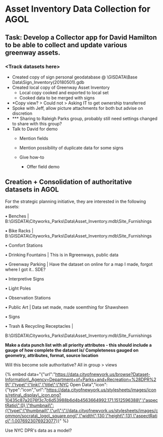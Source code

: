 # Asset Inventory Data Collection for AGOL

## Task: Develop a Collector app for David Hamilton to be able to collect and update various greenway assets.

### &lt;Track datasets here&gt;

* Created copy of sign personal geodatabase @ \GISDATA\Base Data\Sign\_Inventory\(20180501\).gdb
* Created local copy of Greenway Asset Inventory
  * Local copy cooked and exported to local set
  * Cooked data to be merged with signs
* \*Copy view? &gt; Could not &gt; Asking IT to get ownership transferred
* Spoke with Jeff, allow picture attachments for both but advise on discretion
* \*\*\* Sharing to Raleigh Parks group, probably still need settings changed to share with this group?
* Talk to David for demo
  * Mention fields
  * Mention possibility of duplicate data for some signs
  * Give how-to

    * Offer field demo

## Creation + Consolidation of authoritative datasets in AGOL

For the strategic planning initiative, they are interested in the following assets:

•	Benches \| B:\GISDATA\Cityworks\_Parks\Data\Asset\_Inventory.mdb\Site\_Furnishings

•	Bike Racks \| B:\GISDATA\Cityworks\_Parks\Data\Asset\_Inventory.mdb\Site\_Furnishings

•	Comfort Stations

•	Drinking Fountains \| This is in Rgreenways, public data

•	Greenway Parking \| Have the dataset on online for a map I made, forgot where I got it.. SDE?

•	Interpretive Signs

•	Light Poles

•	Observation Stations

•	Public Art \| Data set made, made soemthing for Shawsheen

•	Signs

•	Trash & Recycling Receptacles \| 

B:\GISDATA\Cityworks\_Parks\Data\Asset\_Inventory.mdb\Site\_Furnishings

**Make a data punch list with all priority attributes - this should include a gauge of how complete the dataset is/ Completeness gauged on geometry, attributes, format, source location**

Will this become sole authoritative? All in group &gt; views

{% embed data="{\"url\":\"https://data.cityofnewyork.us/browse?Dataset-Information\_Agency=Department+of+Parks+and+Recreation+%28DPR%29\",\"type\":\"link\",\"title\":\"NYC Open Data\",\"icon\":{\"type\":\"icon\",\"url\":\"https://data.cityofnewyork.us/stylesheets/images/icons/retina\_display\_icon.png?10435c87a2076f3c7c6d53988b6d4b4563664992.171.1512596388\",\"aspectRatio\":0},\"thumbnail\":{\"type\":\"thumbnail\",\"url\":\"//data.cityofnewyork.us/stylesheets/images/common/socrata\_logo\_square.png\",\"width\":130,\"height\":131,\"aspectRatio\":1.0076923076923077}}" %}

Use NYC DPR's data as a model?





